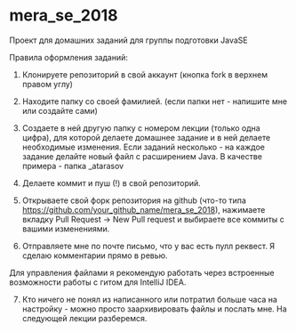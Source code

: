 # mera_se_2018
Проект для домашних заданий для группы подготовки JavaSE 

Правила оформления заданий: 

1. Клонируете репозиторий в свой аккаунт (кнопка fork в верхнем правом углу)

2. Находите папку со своей фамилией. (если папки нет - напишите мне или создайте сами) 

3. Создаете в ней другую папку с номером лекции (только одна цифра), для которой делаете домашнее задание и в ней делаете необходимые изменения. Если заданий несколько - на каждое задание делайте новый файл с расширением Java.  В качестве примера - папка _atarasov

4. Делаете коммит и пуш (!) в свой репозиторий. 

5. Открываете свой форк репозитория на github (что-то типа https://github.com/your_github_name/mera_se_2018), нажимаете вкладку Pull Request -> New Pull request и выбираете все коммиты с вашими изменениями.

6. Отправляете мне по почте письмо, что у вас есть пулл реквест. 
Я сделаю комментарии прямо в ревью. 

Для управления файлами я рекомендую работать через встроенные возможности работы с гитом для IntelliJ IDEA. 

7. Кто ничего не понял из написанного или потратил больше часа на настройку - можно просто заархивировать файлы и послать мне. На следующей лекции разберемся. 
